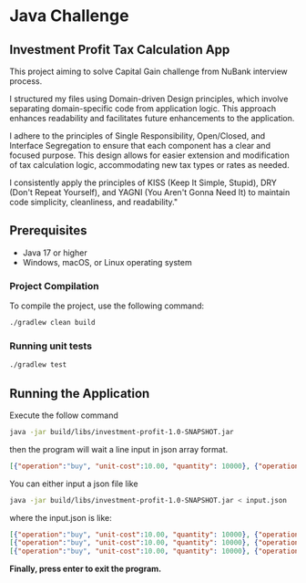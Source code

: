 # Java Challenge

## Investment Profit Tax Calculation App

This project aiming to solve Capital Gain challenge from NuBank interview process.

I structured my files using Domain-driven Design principles, which involve separating domain-specific code from application logic. This approach enhances readability and facilitates future enhancements to the application.

I adhere to the principles of Single Responsibility, Open/Closed, and Interface Segregation to ensure that each component has a clear and focused purpose. This design allows for easier extension and modification of tax calculation logic, accommodating new tax types or rates as needed.

I consistently apply the principles of KISS (Keep It Simple, Stupid), DRY (Don't Repeat Yourself), and YAGNI (You Aren't Gonna Need It) to maintain code simplicity, cleanliness, and readability."
## Prerequisites

- Java 17 or higher
- Windows, macOS, or Linux operating system

### Project Compilation

To compile the project, use the following command:

```bash
./gradlew clean build
```
### Running unit tests
```bash
./gradlew test
```
## Running the Application

Execute the follow command

```bash
java -jar build/libs/investment-profit-1.0-SNAPSHOT.jar
```

then the program will wait a line input in json array format.

```json
[{"operation":"buy", "unit-cost":10.00, "quantity": 10000}, {"operation":"buy", "unit-cost":25.00, "quantity": 5000}, {"operation":"sell", "unit-cost":15.00, "quantity": 10000}]
```

You can either input a json file like

```bash
java -jar build/libs/investment-profit-1.0-SNAPSHOT.jar < input.json
```
where the input.json is like:
```json
[{"operation":"buy", "unit-cost":10.00, "quantity": 10000}, {"operation":"buy", "unit-cost":25.00, "quantity": 5000}, {"operation":"sell", "unit-cost":15.00, "quantity": 10000}]
[{"operation":"buy", "unit-cost":10.00, "quantity": 10000}, {"operation":"sell", "unit-cost":20.00, "quantity": 5000}, {"operation":"sell", "unit-cost":5.00, "quantity": 5000}]
[{"operation":"buy", "unit-cost":10.00, "quantity": 10000}, {"operation":"sell", "unit-cost":5.00, "quantity": 5000}, {"operation":"sell", "unit-cost":20.00, "quantity": 3000}]
```

**Finally, press enter to exit the program.**